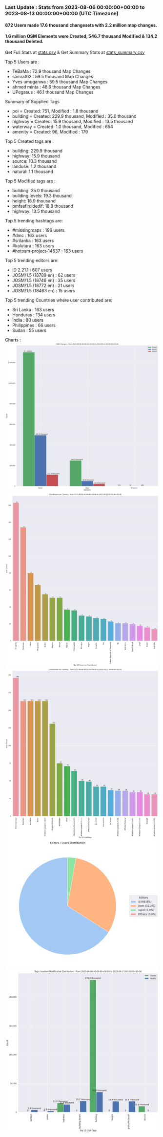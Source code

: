 ### Last Update : Stats from 2023-08-06 00:00:00+00:00 to 2023-08-13 00:00:00+00:00 (UTC Timezone)

#### 872 Users made 17.6 thousand changesets with 2.2 million map changes.
#### 1.6 million OSM Elements were Created, 546.7 thousand Modified & 134.2 thousand Deleted.
Get Full Stats at [stats.csv](/stats/hotosm/Weekly/stats.csv)
 & Get Summary Stats at [stats_summary.csv](/stats/hotosm/Weekly/stats_summary.csv)

Top 5 Users are : 
- TeBaMa : 72.9 thousand Map Changes
- samrat02 : 59.5 thousand Map Changes
- Yves umuganwa : 59.5 thousand Map Changes
- ahmed minta : 48.6 thousand Map Changes
- UPegasus : 46.1 thousand Map Changes

Summary of Supplied Tags
- poi = Created: 751, Modified : 1.8 thousand
- building = Created: 229.9 thousand, Modified : 35.0 thousand
- highway = Created: 15.9 thousand, Modified : 13.5 thousand
- waterway = Created: 1.0 thousand, Modified : 654
- amenity = Created: 96, Modified : 179


Top 5 Created tags are :
- building: 229.9 thousand
- highway: 15.9 thousand
- source: 10.3 thousand
- landuse: 1.2 thousand
- natural: 1.1 thousand


Top 5 Modified tags are :
- building: 35.0 thousand
- building:levels: 19.3 thousand
- height: 18.9 thousand
- pmfsefin:idedif: 18.8 thousand
- highway: 13.5 thousand


Top 5 trending hashtags are:
- #missingmaps : 196 users
- #dmc : 163 users
- #srilanka : 163 users
- #kalutara : 163 users
- #hotosm-project-14637 : 163 users


Top 5 trending editors are:
- iD 2.21.1 : 607 users
- JOSM/1.5 (18789 en) : 62 users
- JOSM/1.5 (18746 en) : 35 users
- JOSM/1.5 (18772 en) : 21 users
- JOSM/1.5 (18463 en) : 15 users


Top 5 trending Countries where user contributed are:
- Sri Lanka : 163 users
- Honduras : 134 users
- India : 80 users
- Philippines : 66 users
- Sudan : 55 users


 Charts : 
![Alt text](./stats_osm_changes.png) 
![Alt text](./stats_users_per_country.png) 
![Alt text](./stats_users_per_hashtag.png) 
![Alt text](./stats_editors_pie_chart.png) 
![Alt text](./stats_tags.png) 
